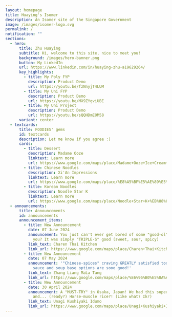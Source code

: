 ```yaml
---
layout: homepage
title: Huaying's Isomer
description: An Isomer site of the Singapore Government
image: /images/isomer-logo.svg
permalink: /
notification: ""
sections:
  - hero:
      title: Zhu Huaying
      subtitle: Hi, welcome to this site, nice to meet you!
      background: /images/hero-banner.png
      button: My LinkedIn
      url: https://www.linkedin.com/in/huaying-zhu-a19629264/
      key_highlights:
        - title: My Poly FYP
          description: Product Demo
          url: https://youtu.be/fzNnyjT4LUM
        - title: My Uni FYP
          description: Product Demo
          url: https://youtu.be/MX9ZYgviUBE
        - title: My Uni Project
          description: Product Demo
          url: https://youtu.be/sQQHDmEOM58
      variant: center
  - textcards:
      title: FOODIES' gems
      id: textcards
      description: Let me know if you agree :)
      cards:
        - title: Dessert
          description: Madame Ooze
          linktext: Learn more
          url: https://www.google.com/maps/place/Madame+Ooze+Ice+Cream+Cafe+%26+Dessert+Bar+(+Last+Orders+at+10.45pm)/@1.2821398,103.8428572,17z/data=!3m2!4b1!5s0x31da190cd7aa7801:0x1150c2d1cea13cac!4m6!3m5!1s0x31da199cca49c4d1:0x874e5a4760650240!8m2!3d1.2821398!4d103.8454321!16s%2Fg%2F11mprhnpm2?authuser=0&entry=ttu
        - title: Chinese Noodles
          description: Xi'An Impressions
          linktext: Learn more
          url: https://www.google.com/maps/place/%E8%A5%BF%E5%AE%89%E5%8D%B0%E8%B1%A1+(People's+Park+Complex)/@1.3371093,103.7784129,13z/data=!3m1!5s0x31da199d2a1a2d39:0xc6bbcf2157bf15a2!4m10!1m2!2m1!1zWGknQW4gSW1wcmVzc2lvbiDopb_lronljbDosaEgY2hpbmF0b3du!3m6!1s0x31da19748322d417:0xaeb7337a5e0d8115!8m2!3d1.2845988!4d103.8425591!15sCidYaSdBbiBJbXByZXNzaW9uIOilv-WuieWNsOixoSBjaGluYXRvd25aKiIoeGkgYW4gaW1wcmVzc2lvbiDopb_lrokg5Y2w6LGhIGNoaW5hdG93bpIBCnJlc3RhdXJhbnSaASNDaFpEU1VoTk1HOW5TMFZKUTBGblNVUkVYM0JtVEdOQkVBReABAA!16s%2Fg%2F11g9qgsjgw?authuser=0&entry=ttu
        - title: Korean Noodles
          description: Noodle Star K
          linktext: Learn more
          url: https://www.google.com/maps/place/Noodle+Star+K+%EB%88%84%EB%93%A4%EC%8A%A4%ED%83%80+%EC%BC%80%EC%9D%B4+@+Tanjong+Pagar/@1.2790721,103.8412305,17z/data=!3m2!4b1!5s0x31da196d3f41ddd5:0xf3418a08e3ad1bc8!4m6!3m5!1s0x31da19e985878021:0x34a7ce33c59c1d57!8m2!3d1.2790721!4d103.8438054!16s%2Fg%2F11jk8t8bxh?authuser=0&entry=ttu
  - announcements:
      title: Announcements
      id: announcements
      announcement_items:
        - title: New Announcement
          date: 07 June 2024
          announcement: You just can't ever get bored of some "good-ol" Thai food, can
            you? It was simply "TRIPLE-S" good (sweet, sour, spicy)
          link_text: Charen Thai Kitchen
          link_url: https://www.google.com/maps/place/Charen+Thai+Kitchen/@1.3744262,103.8844694,17z/data=!3m2!4b1!5s0x31da1646400da125:0xdd3886491d9d84b6!4m6!3m5!1s0x31da1731e499a59b:0x37b570a1a3452798!8m2!3d1.3744262!4d103.8870443!16s%2Fg%2F11kvqptqxm?authuser=0&entry=ttu
        - title: New Announcement
          date: 07 May 2024
          announcement: '"Chinese-spices" craving GREATLY satisfied today! Both the dried
            sauce and soup base options are sooo good!'
          link_text: Zhang Liang MaLa Tang
          link_url: https://www.google.com/maps/place/%E6%96%B0%E5%8A%A0%E5%9D%A1%E5%BC%A0%E4%BA%AE%E9%BA%BB%E8%BE%A3%E7%83%ABZhang+Liang+MaLa+Tang+@+PLQ+Mall/@1.3173198,103.8898671,17z/data=!3m2!4b1!5s0x31da18183d5b7231:0x1f7104140a0e3157!4m6!3m5!1s0x31da1915738fee51:0xea0563182dcd248!8m2!3d1.3173198!4d103.892442!16s%2Fg%2F11thp6nxmp?authuser=0&entry=ttu
        - title: New Announcement
          date: 30 April 2024
          announcement: A "MUST-TRY" in Osaka, Japan! We had this super huuuge unagi
            and... (ready?) Horse-muscle rice?! (Like what? Ikr)
          link_text: Unagi Kushiyaki Idumo
          link_url: https://www.google.com/maps/place/Unagi+Kushiyaki+Idumo/@34.7030178,135.4927533,17z/data=!3m1!4b1!4m6!3m5!1s0x6000e751d3b56205:0xeb34d2134f7e06f3!8m2!3d34.7030178!4d135.4953282!16s%2Fg%2F11fl96zzy3?authuser=0&entry=ttu
---
```

